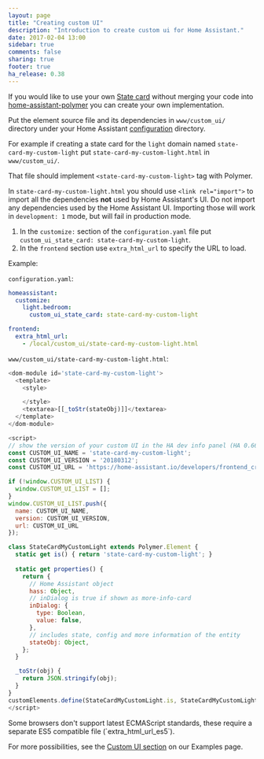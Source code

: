 ```yaml
---
layout: page
title: "Creating custom UI"
description: "Introduction to create custom ui for Home Assistant."
date: 2017-02-04 13:00
sidebar: true
comments: false
sharing: true
footer: true
ha_release: 0.38
---
```


If you would like to use your own [State card](/developers/frontend_add_card/) without merging your code into [home-assistant-polymer](https://github.com/home-assistant/home-assistant-polymer/) you can create your own implementation.

Put the element source file and its dependencies in `www/custom_ui/` directory under your Home Assistant [configuration](/docs/configuration/) directory.

For example if creating a state card for the `light` domain named `state-card-my-custom-light` put `state-card-my-custom-light.html` in `www/custom_ui/`.

That file should implement `<state-card-my-custom-light>` tag with Polymer.

In `state-card-my-custom-light.html` you should use `<link rel="import">` to import all the dependencies **not** used by Home Assistant's UI.
Do not import any dependencies used by the Home Assistant UI.
Importing those will work in `development: 1` mode, but will fail in production mode.

1. In the `customize:` section of the `configuration.yaml` file put `custom_ui_state_card: state-card-my-custom-light`.
2. In the `frontend` section use `extra_html_url` to specify the URL to load.

Example:

`configuration.yaml`:

```yaml
homeassistant:
  customize:
    light.bedroom:
      custom_ui_state_card: state-card-my-custom-light

frontend:
  extra_html_url:
    - /local/custom_ui/state-card-my-custom-light.html
```

`www/custom_ui/state-card-my-custom-light.html`:

```javascript
<dom-module id='state-card-my-custom-light'>
  <template>
    <style>

    </style>
    <textarea>[[_toStr(stateObj)]]</textarea>
  </template>
</dom-module>

<script>
// show the version of your custom UI in the HA dev info panel (HA 0.66.0+):
const CUSTOM_UI_NAME = 'state-card-my-custom-light';
const CUSTOM_UI_VERSION = '20180312';
const CUSTOM_UI_URL = 'https://home-assistant.io/developers/frontend_creating_custom_ui/';

if (!window.CUSTOM_UI_LIST) {
  window.CUSTOM_UI_LIST = [];
}
window.CUSTOM_UI_LIST.push({
  name: CUSTOM_UI_NAME,
  version: CUSTOM_UI_VERSION,
  url: CUSTOM_UI_URL
}); 

class StateCardMyCustomLight extends Polymer.Element {
  static get is() { return 'state-card-my-custom-light'; }
  
  static get properties() {
    return {
      // Home Assistant object
      hass: Object,
      // inDialog is true if shown as more-info-card
      inDialog: {
        type: Boolean,
        value: false,
      },
      // includes state, config and more information of the entity
      stateObj: Object,
    };
  }

  _toStr(obj) {
    return JSON.stringify(obj);
  }
}
customElements.define(StateCardMyCustomLight.is, StateCardMyCustomLight);
</script>
```
<p class='note'>
Some browsers don't support latest ECMAScript standards, these require a separate ES5 compatible file (`extra_html_url_es5`).
</p>

For more possibilities, see the [Custom UI section](/cookbook/#user-interface) on our Examples page.

